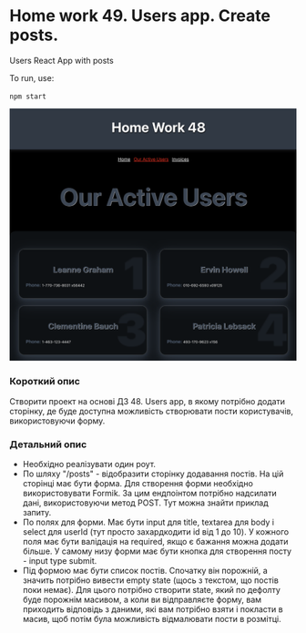 # Home work 49. Users app. Create posts.

Users React App with posts

To run, use:

`npm start`

![screen](./screen.png)

### Короткий опис

Створити проект на основі ДЗ 48. Users app, в якому потрібно додати сторінку, де буде доступна можливість створювати пости користувачів, використовуючи форму.

### Детальний опис

* Необхідно реалізувати один роут.  
* По шляху "/posts" - відобразити сторінку додавання постів. На цій сторінці має бути форма. Для створення форми необхідно використовувати Formik. За цим ендпоінтом потрібно надсилати дані, використовуючи метод POST. Тут можна знайти приклад запиту. 
* По полях для форми. Має бути input для title, textarea для body і select для userId (тут просто захардкодити id від 1 до 10). У кожного поля має бути валідація на required, якщо є бажання можна додати більше. У самому низу форми має бути кнопка для створення посту - input type submit. 
* Під формою має бути список постів. Спочатку він порожній, а значить потрібно вивести empty state (щось з текстом, що постів поки немає). Для цього потрібно створити state, який по дефолту буде порожнім масивом, а коли ви відправляєте форму, вам приходить відповідь з даними, які вам потрібно взяти і покласти в масив, щоб потім була можливість відмалювати пости в розмітці. 
